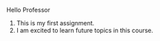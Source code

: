 Hello Professor
1. This is my first assignment.
2. I am excited to learn future topics in this course.
